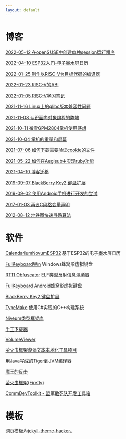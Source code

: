 ```yaml
---
layout: default
---
```


# 博客

[2022-05-12 在openSUSE中创建单独session运行程序](posts/202205/20220512_setsid.html)

[2022-04-10 ESP32入门-电子墨水屏日历](posts/202204/20220410_esp32_cal.html)

[2022-01-25 制作以RISC-V为目标代码的编译器](posts/202201/20220125_riscv.html)

[2022-01-23 RISC-V的ABI](posts/202201/20220123_riscv.html)

[2022-01-05 RISC-V学习笔记](posts/202201/20220105_riscv.html)

[2021-11-16 Linux上的glibc版本兼容性问题](posts/202111/20211116_glibc.html)

[2021-11-08 认识面向对象编程的弊端](posts/202111/20211108_oop.html)

[2021-10-11 微雪GPM2804掌机使用感想](posts/202110/20211011_GPM2804.html)

[2021-10-04 掌机的重量和屏幕](posts/202110/20211004_handhelds.html)

[2021-07-06 如何下载需要验证cookie的文件](posts/202107/20210706_download.html)

[2021-05-22 如何在Aegisub中实现ruby功能](posts/202105/20210522_aegisub_ruby.html)

[2021-04-10 博客迁移](posts/202104/20210410_hello.html)

[2019-09-07 BlackBerry Key2 键盘扩展](posts/201909/20190907_bbk2_keyext.html)

[2019-09-02 使用Android手机进行开发的尝试](posts/201909/20190902_android_phone_dev_env.html)

[2017-01-03 再议C风格变量声明](posts/201701/20170103_c_declaration.html)

[2012-08-12 地铁图快速寻路算法](posts/201208/20120812_metro.html)

# 软件

[CalendariumNovumESP32](https://github.com/IanusInferus/CalendariumNovumESP32) 基于ESP32的电子墨水屏日历

[FullKeyboardWin](https://github.com/IanusInferus/FullKeyboardWin) Windows蜂窝形虚拟键盘

[RTTI Obfuscator](https://github.com/IanusInferus/rtti-obfuscator) ELF类型反射信息混淆器

[FullKeyboard](https://github.com/IanusInferus/FullKeyboard) Android蜂窝形虚拟键盘

[BlackBerry Key2 键盘扩展](https://github.com/IanusInferus/BBK2KeyExtension)

[TypeMake](https://github.com/IanusInferus/typemake) 使用C#实现的C++构建系统

[Niveum类型框架库](https://github.com/IanusInferus/niveum)

[手工下载器](projects/ManualDownloader/index.html)

[VolumeViewer](projects/VolumeViewer/index.html)

[萤火虫框架漩涡文本本地化工具项目](https://github.com/IanusInferus/eddy)

[用Java写成的Tiger到JVM编译器](projects/TigerCompiler/index.html)

[魔王的反击](projects/CAB/index.html)

[萤火虫框架(Firefly)](https://github.com/IanusInferus/firefly)

[CommDevToolkit - 盟军敢死队开发工具箱](https://github.com/IanusInferus/cmdt)

# 模板

网页模板为[jekyll-theme-hacker](https://github.com/pages-themes/hacker)。
